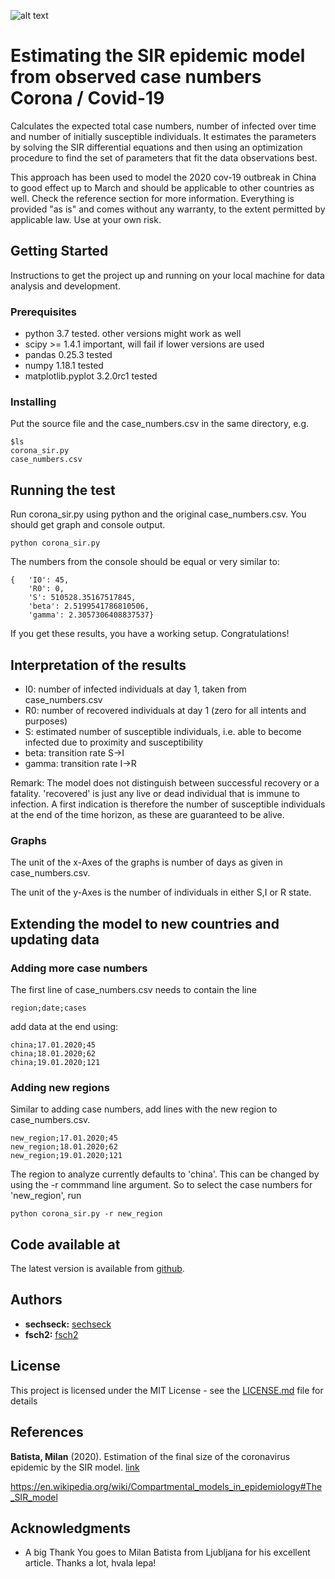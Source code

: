 ![alt text](https://github.com/sechseck/epidemics/blob/master/SIR_Figure_1.png "SIR graphs")

# Estimating the SIR epidemic model from observed case numbers Corona / Covid-19

Calculates the expected total case numbers, number of infected over time and number of initially susceptible individuals. It estimates the parameters by solving the SIR differential equations and then using an optimization procedure to find the set of parameters that fit the data observations best.

This approach has been used to model the 2020 cov-19 outbreak in China to good effect up to March and should be applicable to other countries as well. Check the reference section for more information. Everything is provided "as is" and comes without any warranty, to the extent permitted by applicable law. Use at your own risk.


## Getting Started
Instructions to get the project up and running on your local machine for data analysis and development.

### Prerequisites
* python 3.7 tested. other versions might work as well
* scipy >= 1.4.1 important, will fail if lower versions are used
* pandas 0.25.3 tested
* numpy 1.18.1 tested
* matplotlib.pyplot  3.2.0rc1 tested


### Installing

Put the source file and the case_numbers.csv in the same directory, e.g.
```
$ls
corona_sir.py
case_numbers.csv
```

## Running the test

Run corona_sir.py using python and the original case_numbers.csv.
You should get graph and console output.

```
python corona_sir.py
```
The numbers from the console should be equal or very similar to:
```
{   'I0': 45,
    'R0': 0,
    'S': 510528.35167517845,
    'beta': 2.5199541786810506,
    'gamma': 2.3057306408837537}
```
If you get these results, you have a working setup. Congratulations!

## Interpretation of the results
* I0: number of infected individuals at day 1, taken from case_numbers.csv
* R0: number of recovered individuals at day 1 (zero for all intents and purposes)
* S: estimated number of susceptible individuals, i.e. able to become infected due to proximity and susceptibility
* beta: transition rate S->I
* gamma: transition rate I->R

Remark: The model does not distinguish between successful recovery or a fatality. 'recovered' is just any live or dead individual that is immune to infection. A first indication is therefore the number of susceptible individuals at the end of the time horizon, as these are guaranteed to be alive.

### Graphs
The unit of the x-Axes of the graphs is number of days as given in case_numbers.csv.

The unit of the y-Axes is the number of individuals in either S,I or R state.


## Extending the model to new countries and updating data

### Adding more case numbers

The first line of case_numbers.csv needs to contain the line
```
region;date;cases
```
add data at the end using:
```
china;17.01.2020;45
china;18.01.2020;62
china;19.01.2020;121
```

### Adding new regions
Similar to adding case numbers, add lines with the new region to case_numbers.csv.
```
new_region;17.01.2020;45
new_region;18.01.2020;62
new_region;19.01.2020;121
```
The region to analyze currently defaults to 'china'. This can be changed by using the -r commmand line argument. So to select the case numbers for 'new_region', run
```
python corona_sir.py -r new_region
```

## Code available at

The latest version is available from [github](https://github.com/sechseck/epidemics).

## Authors

- **sechseck:** [sechseck](https://github.com/sechseck)
- **fsch2:** [fsch2](https://github.com/fsch2)

## License

This project is licensed under the MIT License - see the [LICENSE.md](https://github.com/sechseck/epidemics/blob/master/license.md) file for details

## References

**Batista, Milan** (2020). Estimation of the final size of the coronavirus epidemic by the SIR model. [link](https://www.researchgate.net/publication/339311383_Estimation_of_the_final_size_of_the_coronavirus_epidemic_by_the_SIR_model)

https://en.wikipedia.org/wiki/Compartmental_models_in_epidemiology#The_SIR_model

## Acknowledgments

* A big Thank You goes to Milan Batista from Ljubljana for his excellent article. Thanks a lot, hvala lepa!
